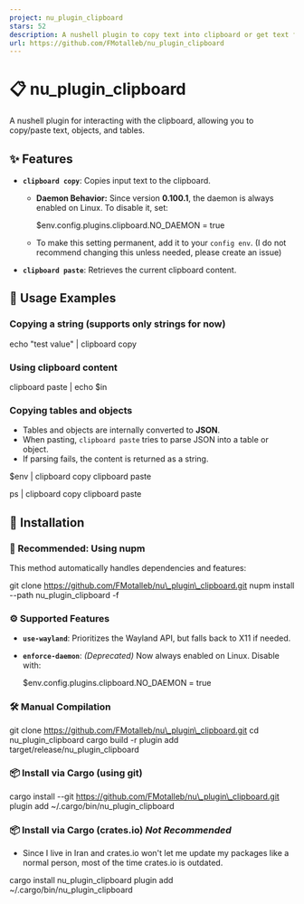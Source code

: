 ```yaml
---
project: nu_plugin_clipboard
stars: 52
description: A nushell plugin to copy text into clipboard or get text from it. supports json<->object/table conversion out of box
url: https://github.com/FMotalleb/nu_plugin_clipboard
---
```


📋 nu\_plugin\_clipboard
========================

A nushell plugin for interacting with the clipboard, allowing you to copy/paste text, objects, and tables.

✨ Features
----------

-   **`clipboard copy`**: Copies input text to the clipboard.
    
    -   **Daemon Behavior:** Since version **0.100.1**, the daemon is always enabled on Linux. To disable it, set:
        
        $env.config.plugins.clipboard.NO\_DAEMON = true
        
    -   To make this setting permanent, add it to your `config env`. (I do not recommend changing this unless needed, please create an issue)
-   **`clipboard paste`**: Retrieves the current clipboard content.
    

📌 Usage Examples
-----------------

### Copying a string (supports only strings for now)

echo "test value" | clipboard copy 

### Using clipboard content

clipboard paste | echo $in

### Copying tables and objects

-   Tables and objects are internally converted to **JSON**.
-   When pasting, `clipboard paste` tries to parse JSON into a table or object.
-   If parsing fails, the content is returned as a string.

$env | clipboard copy
clipboard paste

ps | clipboard copy
clipboard paste

🔧 Installation
---------------

### 🚀 Recommended: Using nupm

This method automatically handles dependencies and features:

git clone https://github.com/FMotalleb/nu\_plugin\_clipboard.git
nupm install --path nu\_plugin\_clipboard -f

### ⚙️ Supported Features

-   **`use-wayland`**: Prioritizes the Wayland API, but falls back to X11 if needed.
-   **`enforce-daemon`**: _(Deprecated)_ Now always enabled on Linux. Disable with:
    
    $env.config.plugins.clipboard.NO\_DAEMON = true
    

### 🛠️ Manual Compilation

git clone https://github.com/FMotalleb/nu\_plugin\_clipboard.git
cd nu\_plugin\_clipboard
cargo build -r
plugin add target/release/nu\_plugin\_clipboard

### 📦 Install via Cargo (using git)

cargo install --git https://github.com/FMotalleb/nu\_plugin\_clipboard.git
plugin add ~/.cargo/bin/nu\_plugin\_clipboard

### 📦 Install via Cargo (crates.io) _Not Recommended_

-   Since I live in Iran and crates.io won't let me update my packages like a normal person, most of the time crates.io is outdated.

cargo install nu\_plugin\_clipboard
plugin add ~/.cargo/bin/nu\_plugin\_clipboard
